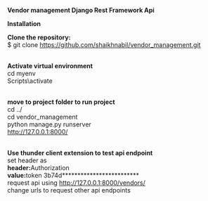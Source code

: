**Vendor management Django Rest Framework Api**

**Installation**<br>

**Clone the repository:**<br>
$ git clone https://github.com/shaikhnabil/vendor_management.git<br><br>

**Activate virtual environment**<br>
cd myenv <br>
Scripts\activate <br><br>

**move to project folder to run project**<br>
cd ../<br>
cd vendor_management<br>
python manage.py runserver<br>
http://127.0.0.1:8000/<br><br>

**Use thunder client extension to test api endpoint**<br>
set header as <br><b>header:</b>Authorization <br><b>value:</b>token 3b74d*************************<br>
request api using http://127.0.0.1:8000/vendors/ <br>
change urls to request other api endpoints<br>
